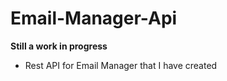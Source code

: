 # Email-Manager-Api
**Still a work in progress**
* Rest API for Email Manager that I have created

 
